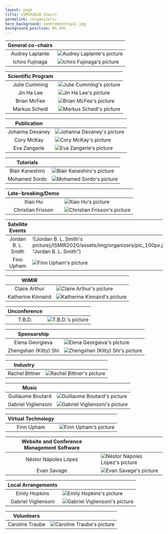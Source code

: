 ```yaml
---
layout: page
title: ISMIR2020 Chairs
permalink: /organizers/
hero_background: centremontroyal.jpg
background_position: 0% 44%
---
```


| General co-chairs  |                                                                                                                        |
|:------------------:|:-----------------------------------------------------------------------------------------------------------------------|
| Audrey Laplante    | ![Audrey Laplante's picture](/ISMIR2020/assets/img/organizers/pic_100px.jpg "Audrey Laplante") |
| Ichiro Fujinaga    | ![Ichiro Fujinaga's picture](/ISMIR2020/assets/img/organizers/ich_100px.jpg "Ichiro Fujinaga")    |

| Scientific Program  |                                                                                                                 |
|:-------------------:|:----------------------------------------------------------------------------------------------------------------|
| Julie Cumming       | ![Julie Cumming's picture](/ISMIR2020/assets/img/organizers/pic_100px.jpg "Julie Cumming") |
| Jin Ha Lee          | ![Jin Ha Lee's picture](/ISMIR2020/assets/img/organizers/jinha_100px.jpg "Jin Ha Lee")       |
| Brian McFee         | ![Brian McFee's picture](/ISMIR2020/assets/img/organizers/pic_100px.jpg "Brian McFee")     |
| Markus Schedl       | ![Markus Schedl's picture](/ISMIR2020/assets/img/organizers/markus_100px.jpg "Markus Schedl") |

| Publication      |                                                                                                                     |
|:----------------:|:--------------------------------------------------------------------------------------------------------------------|
| Johanna Devaney  | ![Johanna Devaney's picture](/ISMIR2020/assets/img/organizers/pic_100px.jpg "Johanna Devaney") |
| Cory McKay       | ![Cory McKay's picture](/ISMIR2020/assets/img/organizers/cory_100px.jpg "Cory McKay")           |
| Eva Zangerle     | ![Eva Zangerle's picture](/ISMIR2020/assets/img/organizers/eva_100px.jpg "Eva Zangerle")       |

| Tutorials        |                                                                                                                     |
|:----------------:|:--------------------------------------------------------------------------------------------------------------------|
| Blair Kaneshiro  | ![Blair Kaneshiro's picture](/ISMIR2020/assets/img/organizers/blair_100px.jpg "Blair Kaneshiro") |
| Mohamed Sordo    | ![Mohamed Sordo's picture](/ISMIR2020/assets/img/organizers/pic_100px.jpg "Mohamed Sordo")     |

| Late-breaking/Demo  |                                                                                                                         |
|:-------------------:|:------------------------------------------------------------------------------------------------------------------------|
| Xiao Hu             | ![Xiao Hu's picture](/ISMIR2020/assets/img/organizers/xiaoxhu_100px.jpg "Xiao Hu")                     |
| Christian Frisson   | ![Christian Frisson's picture](/ISMIR2020/assets/img/organizers/pic_100px.jpg "Christian Frisson") |

| Satellite Events    |                                                                                                                           |
|:-------------------:|:--------------------------------------------------------------------------------------------------------------------------|
| Jordan B. L. Smith  | ![Jordan B. L. Smith's picture]/ISMIR2020/assets/img/organizers/pic_100px.jpg "Jordan B. L. Smith") |
| Finn Upham          | ![Finn Upham's picture](/ISMIR2020/assets/img/organizers/pic_100px.jpg "Finn Upham")                 |

| WiMIR               |                                                                                                                           |
|:-------------------:|:--------------------------------------------------------------------------------------------------------------------------|
| Claire Arthur       | ![Claire Arthur's picture](/ISMIR2020/assets/img/organizers/claire_100px.jpg "Claire Arthur")           |
| Katherine Kinnaird  | ![Katherine Kinnaird's picture](/ISMIR2020/assets/img/organizers/katherine_100px.jpg "Katherine Kinnaird") |

| Unconference  |                                                                                                   |
|:-------------:|:--------------------------------------------------------------------------------------------------|
| T.B.D.        | ![T.B.D.'s picture](/ISMIR2020/assets/img/organizers/pic_100px.jpg "T.B.D.") |

| Sponsorship            |                                                                                                                                 |
|:----------------------:|:--------------------------------------------------------------------------------------------------------------------------------|
| Elena Georgieva        | ![Elena Georgieva's picture](http://localhost:4000/ISMIR2020/assets/img/organizers/elena_100px.jpg "Elena Georgieva")             |
| Zhengshan (Kitty) Shi  | ![Zhengshan (Kitty) Shi's picture](http://localhost:4000/ISMIR2020/assets/img/organizers/zhengshan_100px.jpg "Zhengshan (Kitty) Shi") |

| Industry        |                                                                                                                   |
|:---------------:|:------------------------------------------------------------------------------------------------------------------|
| Rachel Bittner  | ![Rachel Bittner's picture](http://localhost:4000/ISMIR2020/assets/img/organizers/pic_100px.jpg "Rachel Bittner") |

| Music                |                                                                                                                             |
|:--------------------:|:----------------------------------------------------------------------------------------------------------------------------|
| Guillaume Boutard    | ![Guillaume Boutard's picture](http://localhost:4000/ISMIR2020/assets/img/organizers/pic_100px.jpg "Guillaume Boutard")     |
| Gabriel Vigliensoni  | ![Gabriel Vigliensoni's picture](http://localhost:4000/ISMIR2020/assets/img/organizers/pic_100px.jpg "Gabriel Vigliensoni") |

| Virtual Technology  |                                                                                                           |
|:-------------------:|:----------------------------------------------------------------------------------------------------------|
| Finn Upham          | ![Finn Upham's picture](http://localhost:4000/ISMIR2020/assets/img/organizers/pic_100px.jpg "Finn Upham") |

| Website and Conference Management Software  |                                                                                                                               |
|:-------------------------------------------:|:------------------------------------------------------------------------------------------------------------------------------|
| Néstor Nápoles López                        | ![Néstor Nápoles López's picture](http://localhost:4000/ISMIR2020/assets/img/organizers/nestor_100px.jpg "Néstor Nápoles López") |
| Evan Savage                                 | ![Evan Savage's picture](http://localhost:4000/ISMIR2020/assets/img/organizers/pic_100px.jpg "Evan Savage")                   |

| Local Arrangements   |                                                                                                                             |
|:--------------------:|:----------------------------------------------------------------------------------------------------------------------------|
| Emily Hopkins        | ![Emily Hopkins's picture](http://localhost:4000/ISMIR2020/assets/img/organizers/pic_100px.jpg "Emily Hopkins")             |
| Gabriel Vigliensoni  | ![Gabriel Vigliensoni's picture](http://localhost:4000/ISMIR2020/assets/img/organizers/pic_100px.jpg "Gabriel Vigliensoni") |

| Volunteers       |                                                                                                                     |
|:----------------:|:--------------------------------------------------------------------------------------------------------------------|
| Caroline Traube  | ![Caroline Traube's picture](http://localhost:4000/ISMIR2020/assets/img/organizers/pic_100px.jpg "Caroline Traube") |
